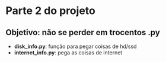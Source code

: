# Parte 2 do projeto

## Objetivo: não se perder em trocentos .py

- **disk_info.py**: função para pegar coisas de hd/ssd
- **internet_info.py**: pega as coisas de internet
